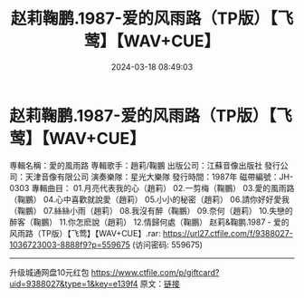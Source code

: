 ﻿---
title: 赵莉鞠鹏.1987-爱的风雨路（TP版）【飞莺】【WAV+CUE】
date: 2024-03-18 08:49:03
categories: WAV车载音乐、镜像
tags: 华语中文
---
# 赵莉鞠鹏.1987-爱的风雨路（TP版）【飞莺】【WAV+CUE】

専輯名稱：愛的風雨路
専輯歌手：趙莉/鞠鵬
出版公司：江蘇音像出版社
發行公司：天津音像有限公司
演奏樂隊：星光大樂隊
發行時間：1987年
磁帶編號：JH-0303
專輯曲目：
01.月亮代表我的心（趙莉）
02.一剪梅（鞠鵬）
03.愛的風雨路（鞠鵬）
04.心中喜歡就說愛（趙莉）
05.小小的秘密（趙莉）
06.請你好好愛我（鞠鵬）
07.絲絲小雨（趙莉）
08.我沒有醉（鞠鵬）
09.奈何（趙莉）
10.失戀的醉客（鞠鵬）
11.你怎麽說（趙莉）
12.情歸何處（鞠鵬）
赵莉&鞠鹏.1987 - 爱的风雨路（TP版）【飞莺】【WAV+CUE】.rar: https://url27.ctfile.com/f/9388027-1036723003-8888f9?p=559675
(访问密码: 559675)
********************************************************************************************************************
升级城通网盘10元红包 https://www.ctfile.com/p/giftcard?uid=9388027&type=1&key=e139f4
原文：[链接](https://blog.sina.com.cn/s/blog_1647c7e76010314rj.html)